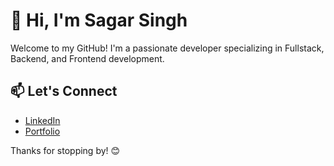 # 👋 Hi, I'm Sagar Singh

Welcome to my GitHub! I'm a passionate developer specializing in Fullstack, Backend, and Frontend development.  

## 📫 Let's Connect  
- [LinkedIn](link-to-linkedin)  
- [Portfolio](link-to-portfolio)  

Thanks for stopping by! 😊
